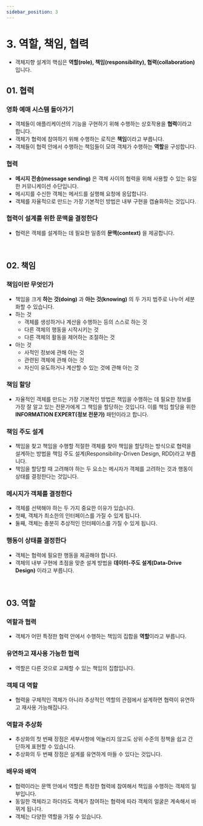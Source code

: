 ```yaml
---
sidebar_position: 3
---
```


# 3. 역할, 책임, 협력

- 객체지향 설계의 핵심은 **역할(role), 책임(responsibility), 협력(collaboration)** 입니다.

## 01. 협력

### 영화 예매 시스템 돌아가기

- 객체들이 애플리케이션의 기능을 구현하기 위해 수행하는 상호작용을 **협력**이라고 합니다.
- 객체가 협력에 참여하기 위해 수행하는 로직은 **책임**이라고 부릅니다.
- 객체들이 협력 안에서 수행하는 책임들이 모여 객체가 수행하는 **역할**을 구성합니다.

### 협력

- **메시지 전송(message sending)** 은 객체 사이의 협력을 위해 사용할 수 있는 유일한 커뮤니케이션 수단입니다.
- 메시지를 수신한 객체는 메서드를 실행해 요청에 응답합니다.
- 객체를 자율적으로 만드는 가장 기본적인 방법은 내부 구현을 캡슐화하는 것입니다.

### 협력이 설계를 위한 문맥을 결정한다

- 협력은 객체를 설계하는 데 필요한 일종의 **문맥(context)** 을 제공합니다.

<br/>

## 02. 책임

### 책임이란 무엇인가

- 책임을 크게 **하는 것(doing)** 과 **아는 것(knowing)** 의 두 가지 범주로 나누어 세분화할 수 있습니다.
- 하는 것
  - 객체를 생성하거나 계산을 수행하는 등의 스스로 하는 것
  - 다른 객체의 행동을 시작시키는 것
  - 다른 객체의 활동을 제어하는 조절하는 것
- 아는 것
  - 사적인 정보에 관해 아는 것
  - 관련된 객체에 관해 아는 것
  - 자신이 유도하거나 계산할 수 있는 것에 관해 아는 것

### 책임 할당

- 자율적인 객체를 만드는 가장 기본적인 방법은 책임을 수행하는 데 필요한 정보를 가장 잘 알고 있는 전문가에게 그 책임을 할당하는 것입니다. 이를 책임 할당을 위한 **INFORMATION EXPERT(정보 전문가)** 패턴이라고 합니다.

### 책임 주도 설계

- 책임을 찾고 책임을 수행할 적절한 객체를 찾아 책임을 할당하는 방식으로 협력을 설계하는 방법을 책임 주도 설계(Responsibility-Driven Design, RDD)라고 부릅니다.
- 책임을 할당할 때 고려해야 하는 두 요소는 메시자가 객체를 고려하는 것과 행동이 상태를 결정한다는 것입니다.

### 메시지가 객체를 결정한다

- 객체를 선택해야 하는 두 가지 중요한 이유가 있습니다.
- 첫째, 객체가 최소한의 인터페이스를 가질 수 있게 됩니다.
- 둘째, 객체는 충분히 추상적인 인터페이스를 가질 수 있게 됩니다.

### 행동이 상태를 결정한다

- 객체는 협력에 필요한 행동을 제공해야 합니다.
- 객체의 내부 구현에 초점을 맞춘 설계 방법을 **데이터-주도 설계(Data-Drive Design)** 이라고 부릅니다.

<br/>

## 03. 역할

### 역할과 협력

- 객체가 어떤 특정한 협력 안에서 수행하는 책임의 집합을 **역할**이라고 부릅니다.

### 유연하고 재사용 가능한 협력

- 역할은 다른 것으로 교체할 수 있는 책임의 집합입니다.

### 객체 대 역할

- 협력을 구체적인 객체가 아니라 추상적인 역할의 관점에서 설계하면 협력이 유연하고 재사용 가능해집니다.

### 역할과 추상화

- 추상화의 첫 번째 장점은 세부사항에 억눌리지 않고도 상위 수준의 정책을 쉽고 간단하게 표현할 수 있습니다.
- 추상화의 두 번째 장점은 설계를 유연하게 마들 수 있다는 것입니다.

### 배우와 배역

- 협력이라는 문맥 안에서 역할은 특정한 협력에 참여해서 책임을 수행하는 객체의 일부입니다.
- 동일한 객체라고 하더라도 객체가 참여하는 협력에 따라 객체의 얼굴은 계속해서 바뀌게 됩니다.
- 객체는 다양한 역할을 가질 수 있습니다.